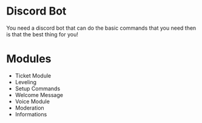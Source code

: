 # Discord Bot
You need a discord bot that can do the basic commands that you need then is that the best thing for you! 

# Modules
- Ticket Module
- Leveling
- Setup Commands
- Welcome Message
- Voice Module
- Moderation
- Informations
